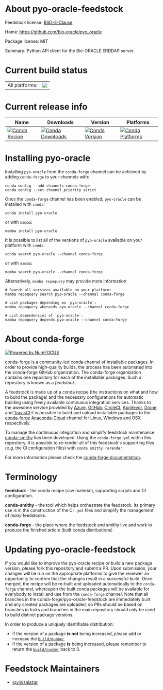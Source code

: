 About pyo-oracle-feedstock
==========================

Feedstock license: [BSD-3-Clause](https://github.com/conda-forge/pyo-oracle-feedstock/blob/main/LICENSE.txt)

Home: https://github.com/bio-oracle/pyo_oracle

Package license: MIT

Summary: Python API client for the Bio-ORACLE ERDDAP server.

Current build status
====================


<table><tr><td>All platforms:</td>
    <td>
      <a href="https://dev.azure.com/conda-forge/feedstock-builds/_build/latest?definitionId=19683&branchName=main">
        <img src="https://dev.azure.com/conda-forge/feedstock-builds/_apis/build/status/pyo-oracle-feedstock?branchName=main">
      </a>
    </td>
  </tr>
</table>

Current release info
====================

| Name | Downloads | Version | Platforms |
| --- | --- | --- | --- |
| [![Conda Recipe](https://img.shields.io/badge/recipe-pyo--oracle-green.svg)](https://anaconda.org/conda-forge/pyo-oracle) | [![Conda Downloads](https://img.shields.io/conda/dn/conda-forge/pyo-oracle.svg)](https://anaconda.org/conda-forge/pyo-oracle) | [![Conda Version](https://img.shields.io/conda/vn/conda-forge/pyo-oracle.svg)](https://anaconda.org/conda-forge/pyo-oracle) | [![Conda Platforms](https://img.shields.io/conda/pn/conda-forge/pyo-oracle.svg)](https://anaconda.org/conda-forge/pyo-oracle) |

Installing pyo-oracle
=====================

Installing `pyo-oracle` from the `conda-forge` channel can be achieved by adding `conda-forge` to your channels with:

```
conda config --add channels conda-forge
conda config --set channel_priority strict
```

Once the `conda-forge` channel has been enabled, `pyo-oracle` can be installed with `conda`:

```
conda install pyo-oracle
```

or with `mamba`:

```
mamba install pyo-oracle
```

It is possible to list all of the versions of `pyo-oracle` available on your platform with `conda`:

```
conda search pyo-oracle --channel conda-forge
```

or with `mamba`:

```
mamba search pyo-oracle --channel conda-forge
```

Alternatively, `mamba repoquery` may provide more information:

```
# Search all versions available on your platform:
mamba repoquery search pyo-oracle --channel conda-forge

# List packages depending on `pyo-oracle`:
mamba repoquery whoneeds pyo-oracle --channel conda-forge

# List dependencies of `pyo-oracle`:
mamba repoquery depends pyo-oracle --channel conda-forge
```


About conda-forge
=================

[![Powered by
NumFOCUS](https://img.shields.io/badge/powered%20by-NumFOCUS-orange.svg?style=flat&colorA=E1523D&colorB=007D8A)](https://numfocus.org)

conda-forge is a community-led conda channel of installable packages.
In order to provide high-quality builds, the process has been automated into the
conda-forge GitHub organization. The conda-forge organization contains one repository
for each of the installable packages. Such a repository is known as a *feedstock*.

A feedstock is made up of a conda recipe (the instructions on what and how to build
the package) and the necessary configurations for automatic building using freely
available continuous integration services. Thanks to the awesome service provided by
[Azure](https://azure.microsoft.com/en-us/services/devops/), [GitHub](https://github.com/),
[CircleCI](https://circleci.com/), [AppVeyor](https://www.appveyor.com/),
[Drone](https://cloud.drone.io/welcome), and [TravisCI](https://travis-ci.com/)
it is possible to build and upload installable packages to the
[conda-forge](https://anaconda.org/conda-forge) [Anaconda-Cloud](https://anaconda.org/)
channel for Linux, Windows and OSX respectively.

To manage the continuous integration and simplify feedstock maintenance
[conda-smithy](https://github.com/conda-forge/conda-smithy) has been developed.
Using the ``conda-forge.yml`` within this repository, it is possible to re-render all of
this feedstock's supporting files (e.g. the CI configuration files) with ``conda smithy rerender``.

For more information please check the [conda-forge documentation](https://conda-forge.org/docs/).

Terminology
===========

**feedstock** - the conda recipe (raw material), supporting scripts and CI configuration.

**conda-smithy** - the tool which helps orchestrate the feedstock.
                   Its primary use is in the construction of the CI ``.yml`` files
                   and simplify the management of *many* feedstocks.

**conda-forge** - the place where the feedstock and smithy live and work to
                  produce the finished article (built conda distributions)


Updating pyo-oracle-feedstock
=============================

If you would like to improve the pyo-oracle recipe or build a new
package version, please fork this repository and submit a PR. Upon submission,
your changes will be run on the appropriate platforms to give the reviewer an
opportunity to confirm that the changes result in a successful build. Once
merged, the recipe will be re-built and uploaded automatically to the
`conda-forge` channel, whereupon the built conda packages will be available for
everybody to install and use from the `conda-forge` channel.
Note that all branches in the conda-forge/pyo-oracle-feedstock are
immediately built and any created packages are uploaded, so PRs should be based
on branches in forks and branches in the main repository should only be used to
build distinct package versions.

In order to produce a uniquely identifiable distribution:
 * If the version of a package **is not** being increased, please add or increase
   the [``build/number``](https://docs.conda.io/projects/conda-build/en/latest/resources/define-metadata.html#build-number-and-string).
 * If the version of a package **is** being increased, please remember to return
   the [``build/number``](https://docs.conda.io/projects/conda-build/en/latest/resources/define-metadata.html#build-number-and-string)
   back to 0.

Feedstock Maintainers
=====================

* [@vinisalazar](https://github.com/vinisalazar/)

